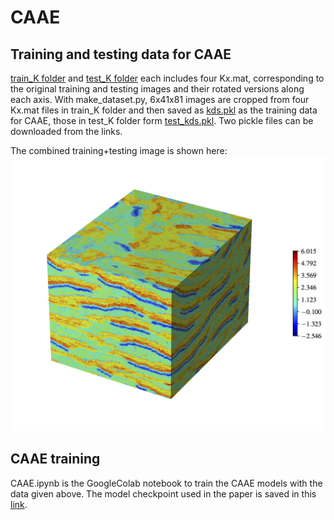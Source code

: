# CAAE
## Training and testing data for CAAE
[train_K folder](https://drive.google.com/drive/folders/1T8M1kzxBfNorCu6DXWWaK5MKWR2Hqtzq?usp=sharing) and [test_K folder](https://drive.google.com/drive/folders/1TA0sWRhhoW6CvS8A1OdMUeltGbHY_1jd?usp=sharing) each includes four Kx.mat, corresponding to the original training and testing images and their rotated versions along each axis. With make_dataset.py, 6x41x81 images are cropped from four Kx.mat files in train_K folder and then saved as [kds.pkl](https://drive.google.com/file/d/1hdYAz3EAKlYCLvbrmUOK7FGRgtmmHu2D/view?usp=sharing) as the training data for CAAE, those in test_K folder form [test_kds.pkl](https://drive.google.com/file/d/1RpWeLDLDx6titiFM4UTKeWVB_-irYjqg/view?usp=sharing). Two pickle files can be downloaded from the links.

The combined training+testing image is shown here:
![](logk_training.png?raw=true)
## CAAE training
CAAE.ipynb is the GoogleColab notebook to train the CAAE models with the data given above.
The model checkpoint used in the paper is saved in this [link](https://drive.google.com/drive/folders/16KzID6kBDueNcETOw5xPQ9NXIL3VTEzu?usp=sharing).